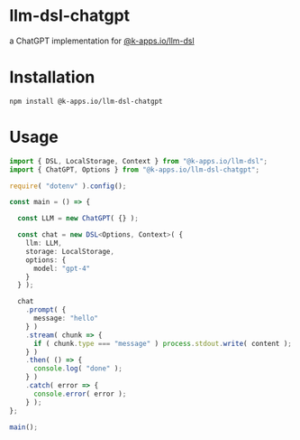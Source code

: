 # llm-dsl-chatgpt
a ChatGPT implementation for [@k-apps.io/llm-dsl](https://www.npmjs.com/package/@k-apps.io/llm-dsl)

# Installation
```shell
npm install @k-apps.io/llm-dsl-chatgpt
```

# Usage

```typescript
import { DSL, LocalStorage, Context } from "@k-apps.io/llm-dsl";
import { ChatGPT, Options } from "@k-apps.io/llm-dsl-chatgpt";

require( "dotenv" ).config();

const main = () => {

  const LLM = new ChatGPT( {} );

  const chat = new DSL<Options, Context>( {
    llm: LLM,
    storage: LocalStorage,
    options: {
      model: "gpt-4"
    }
  } );

  chat
    .prompt( {
      message: "hello"
    } )
    .stream( chunk => {
      if ( chunk.type === "message" ) process.stdout.write( content );
    } )
    .then( () => {
      console.log( "done" );
    } )
    .catch( error => {
      console.error( error );
    } );
};

main();

```
